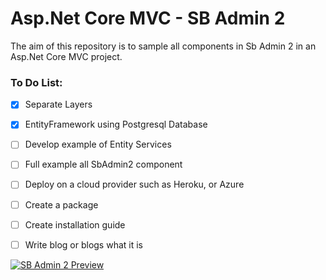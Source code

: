 # Asp.Net Core MVC - SB Admin 2

The aim of this repository is to sample all components in Sb Admin 2 in an Asp.Net Core MVC project.

### To Do List: 
- [X] Separate Layers
- [X] EntityFramework using Postgresql Database
- [ ] Develop example of Entity Services
- [ ] Full example all SbAdmin2 component
- [ ] Deploy on a cloud provider such as Heroku, or Azure
- [ ] Create a package
- [ ] Create installation guide
- [ ] Write blog or blogs what it is




[![SB Admin 2 Preview](https://assets.startbootstrap.com/img/screenshots/themes/sb-admin-2.png)](https://startbootstrap.github.io/startbootstrap-sb-admin-2/)
